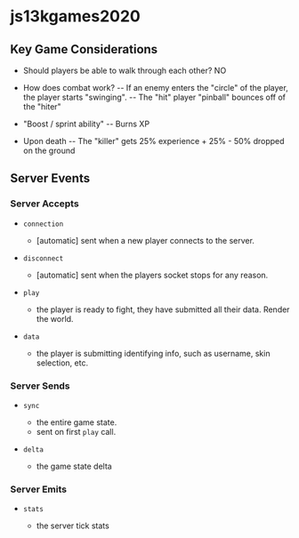 # js13kgames2020

## Key Game Considerations

- Should players be able to walk through each other?
  NO

- How does combat work?
  -- If an enemy enters the "circle" of the player, the player starts "swinging".
  -- The "hit" player "pinball" bounces off of the "hiter"

- "Boost / sprint ability"
  -- Burns XP

- Upon death
  -- The "killer" gets 25% experience + 25% - 50% dropped on the ground

## Server Events

### Server Accepts

- `connection`

  - [automatic] sent when a new player connects to the server.

- `disconnect`

  - [automatic] sent when the players socket stops for any reason.

- `play`

  - the player is ready to fight, they have submitted all their data. Render the world.

- `data`

  - the player is submitting identifying info, such as username, skin selection, etc.

### Server Sends

- `sync`

  - the entire game state.
  - sent on first `play` call.

- `delta`

  - the game state delta

### Server Emits

- `stats`

  - the server tick stats
